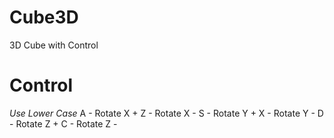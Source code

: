 # Cube3D
3D Cube with Control
# Control
*Use Lower Case*
A - Rotate X +
Z - Rotate X -
S - Rotate Y +
X - Rotate Y -
D - Rotate Z +
C - Rotate Z -
